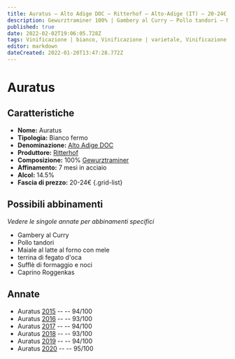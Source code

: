 ```yaml
---
title: Auratus – Alto Adige DOC – Ritterhof – Alto-Adige (IT) – 20-24€ – 5★
description: Gewurztraminer 100% | Gambery al Curry – Pollo tandori – Maiale al latte al forno con mele  – Terrina di fegato d'oca – Sufflè di formaggio e noci – Caprino Roggenkas
published: true
date: 2022-02-02T19:06:05.728Z
tags: Vinificazione | bianco, Vinificazione | varietale, Vinificazione | fermo, Regione | Alto-Adige (IT), gewurztraminer, terrina di fegato d'oca, gambery al curry, pollo tandori, maiale al latte al forno con mele, suffle di formaggio e noci, valutazioni | 5 stelle, prezzi | 20-24€, caprino roggenkas
editor: markdown
dateCreated: 2022-01-20T13:47:28.772Z
---
```


# Auratus

## Caratteristiche
- **Nome:** Auratus
- **Tipologia:** Bianco fermo 
- **Denominazione:** [Alto Adige DOC](/denominazioni/Italia/Alto-Adige/DOC/Alto-Adige)
- **Produttore:** [Ritterhof](/produttori/Italia/Alto-Adige/Ritterhof) 
- **Composizione:** 100% [Gewurztraminer](/vitigni/Germania/bacca-bianca/gewurztraminer)
- **Affinamento:** 7 mesi in acciaio
- **Alcol:** 14.5%
- **Fascia di prezzo:** 20-24€
{.grid-list}




## Possibili abbinamenti
*Vedere le singole annate per abbinamenti specifici*

- Gambery al Curry
- Pollo tandori
- Maiale al latte al forno con mele 
- terrina di fegato d'oca
- Sufflè di formaggio e noci
- Caprino Roggenkas

## Annate
- Auratus [2015](/vini/Italia/Alto-Adige/Ritterhof/Auratus/2015) -- <span class="star-5"></span> -- 94/100 
- Auratus [2016](/vini/Italia/Alto-Adige/Ritterhof/Auratus/2016) -- <span class="star-5"></span> -- 93/100  
- Auratus [2017](/vini/Italia/Alto-Adige/Ritterhof/Auratus/2017) -- <span class="star-5"></span> -- 94/100 
- Auratus [2018](/vini/Italia/Alto-Adige/Ritterhof/Auratus/2018) -- <span class="star-5"></span> -- 93/100 
- Auratus [2019](/vini/Italia/Alto-Adige/Ritterhof/Auratus/2019) -- <span class="star-5"></span> -- 94/100
- Auratus [2020](/vini/Italia/Alto-Adige/Ritterhof/Auratus/2020) -- <span class="star-5"></span> -- 95/100
 